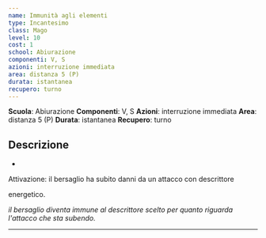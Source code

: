 ```yaml
---
name: Immunità agli elementi
type: Incantesimo
class: Mago
level: 10
cost: 1
school: Abiurazione
componenti: V, S
azioni: interruzione immediata
area: distanza 5 (P)
durata: istantanea
recupero: turno
---
```

**Scuola**: Abiurazione
**Componenti**: V, S
**Azioni**: interruzione immediata
**Area**: distanza 5 (P)
**Durata**: istantanea
**Recupero**: turno

**Descrizione**
-

-

Attivazione: il bersaglio ha subito danni da un attacco con descrittore

energetico.

*il bersaglio diventa immune al descrittore scelto per quanto riguarda l'attacco che sta subendo.*

---